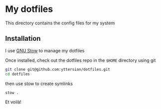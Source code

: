# My dotfiles

This directory contains the config files for my system

## Installation

I use [GNU Stow](https://www.gnu.org/software/stow/) to manage my dotfiles

Once installed, check out the dotfiles repo in the `$HOME` directory using git

```sh
git clone git@github.com:yttersian/dotfiles.git
cd dotfiles
```

then use stow to create symlinks

```sh
stow .
```

Et voilà!
